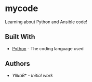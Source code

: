 # mycode

Learning about Python and Ansible code!
        
## Built With

* [Python](https://www.python.org/) - The coding language used
        
## Authors

* *YllkaB** - *Initial work* 

